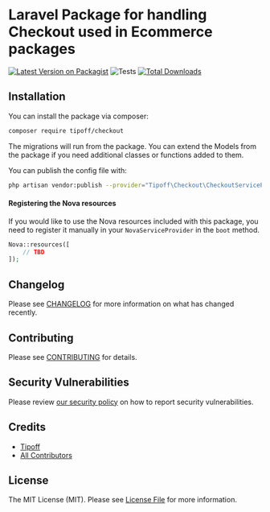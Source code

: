 # Laravel Package for handling Checkout used in Ecommerce packages

[![Latest Version on Packagist](https://img.shields.io/packagist/v/tipoff/checkout.svg?style=flat-square)](https://packagist.org/packages/tipoff/checkout)
![Tests](https://github.com/tipoff/checkout/workflows/Tests/badge.svg)
[![Total Downloads](https://img.shields.io/packagist/dt/tipoff/checkout.svg?style=flat-square)](https://packagist.org/packages/tipoff/checkout)

## Installation

You can install the package via composer:

```bash
composer require tipoff/checkout
```

The migrations will run from the package. You can extend the Models from the package if you need additional classes or functions added to them.

You can publish the config file with:
```bash
php artisan vendor:publish --provider="Tipoff\Checkout\CheckoutServiceProvider" --tag="checkout-config"
```

#### Registering the Nova resources

If you would like to use the Nova resources included with this package, you need to register it manually in your `NovaServiceProvider` in the `boot` method.

```php
Nova::resources([
    // TBD
]);
```

## Changelog

Please see [CHANGELOG](CHANGELOG.md) for more information on what has changed recently.

## Contributing

Please see [CONTRIBUTING](.github/CONTRIBUTING.md) for details.

## Security Vulnerabilities

Please review [our security policy](../../security/policy) on how to report security vulnerabilities.

## Credits

- [Tipoff](https://github.com/tipoff)
- [All Contributors](../../contributors)

## License

The MIT License (MIT). Please see [License File](LICENSE.md) for more information.
